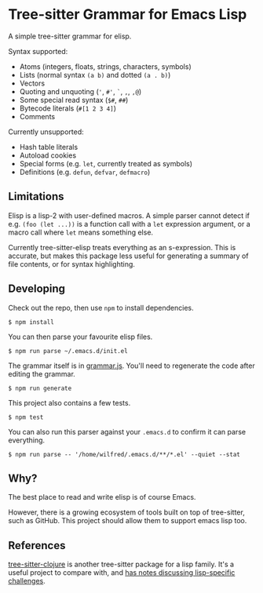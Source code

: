 # Tree-sitter Grammar for Emacs Lisp

A simple tree-sitter grammar for elisp.

Syntax supported:

* Atoms (integers, floats, strings, characters, symbols)
* Lists (normal syntax `(a b)` and dotted `(a . b)`)
* Vectors
* Quoting and unquoting (`'`, `#'`, `` ` ``, `,`, `,@`)
* Some special read syntax (`$#`, `##`)
* Bytecode literals (`#[1 2 3 4]`)
* Comments

Currently unsupported:

* Hash table literals
* Autoload cookies
* Special forms (e.g. `let`, currently treated as symbols)
* Definitions (e.g. `defun`, `defvar`, `defmacro`)

## Limitations

Elisp is a lisp-2 with user-defined macros. A simple parser cannot
detect if e.g. `(foo (let ...))` is a function call with a `let`
expression argument, or a macro call where `let` means something else.

Currently tree-sitter-elisp treats everything as an s-expression. This
is accurate, but makes this package less useful for generating a
summary of file contents, or for syntax highlighting.

## Developing

Check out the repo, then use `npm` to install dependencies.

```
$ npm install
```

You can then parse your favourite elisp files.

```
$ npm run parse ~/.emacs.d/init.el
```

The grammar itself is in
[grammar.js](https://github.com/Wilfred/tree-sitter-elisp/blob/main/grammar.js). You'll
need to regenerate the code after editing the grammar.

```
$ npm run generate
```

This project also contains a few tests.

```
$ npm test
```

You can also run this parser against your `.emacs.d` to confirm it can
parse everything.

```
$ npm run parse -- '/home/wilfred/.emacs.d/**/*.el' --quiet --stat
```

## Why?

The best place to read and write elisp is of course Emacs.

However, there is a growing ecosystem of tools built on top of
tree-sitter, such as GitHub. This project should allow them to support
emacs lisp too.

## References

[tree-sitter-clojure](https://github.com/sogaiu/tree-sitter-clojure)
is another tree-sitter package for a lisp family. It's a useful
project to compare with, and [has notes discussing lisp-specific
challenges](https://github.com/sogaiu/tree-sitter-clojure/blob/master/doc/scope.md).
